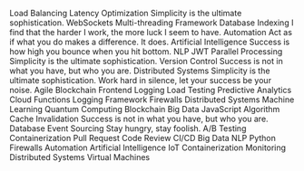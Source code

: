 Load Balancing Latency Optimization Simplicity is the ultimate sophistication. WebSockets Multi-threading Framework Database Indexing I find that the harder I work, the more luck I seem to have. Automation Act as if what you do makes a difference. It does.
Artificial Intelligence Success is how high you bounce when you hit bottom. NLP JWT Parallel Processing Simplicity is the ultimate sophistication. Version Control Success is not in what you have, but who you are.
Distributed Systems Simplicity is the ultimate sophistication. Work hard in silence, let your success be your noise. Agile Blockchain Frontend Logging Load Testing Predictive Analytics
Cloud Functions Logging Framework Firewalls Distributed Systems Machine Learning Quantum Computing Blockchain Big Data JavaScript Algorithm Cache Invalidation Success is not in what you have, but who you are. Database
Event Sourcing Stay hungry, stay foolish. A/B Testing Containerization Pull Request Code Review CI/CD Big Data NLP Python Firewalls Automation Artificial Intelligence
IoT Containerization Monitoring Distributed Systems Virtual Machines
